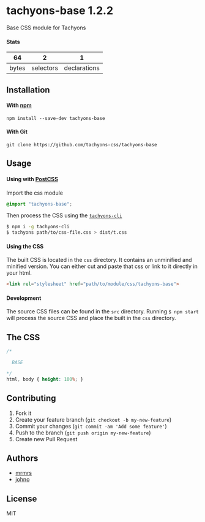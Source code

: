 # tachyons-base 1.2.2

Base CSS module for Tachyons

#### Stats

64 | 2 | 1
---|---|---
bytes | selectors | declarations

## Installation

#### With [npm](https://npmjs.com)

```
npm install --save-dev tachyons-base
```

#### With Git

```
git clone https://github.com/tachyons-css/tachyons-base
```

## Usage

#### Using with [PostCSS](https://github.com/postcss/postcss)

Import the css module

```css
@import "tachyons-base";
```

Then process the CSS using the [`tachyons-cli`](https://github.com/tachyons-css/tachyons-cli)

```sh
$ npm i -g tachyons-cli
$ tachyons path/to/css-file.css > dist/t.css
```

#### Using the CSS

The built CSS is located in the `css` directory. It contains an unminified and minified version.
You can either cut and paste that css or link to it directly in your html.

```html
<link rel="stylesheet" href="path/to/module/css/tachyons-base">
```

#### Development

The source CSS files can be found in the `src` directory.
Running `$ npm start` will process the source CSS and place the built in the `css` directory.

## The CSS

```css
/*

  BASE

*/
html, body { height: 100%; }
```

## Contributing

1. Fork it
2. Create your feature branch (`git checkout -b my-new-feature`)
3. Commit your changes (`git commit -am 'Add some feature'`)
4. Push to the branch (`git push origin my-new-feature`)
5. Create new Pull Request

## Authors

* [mrmrs](http://mrmrs.io)
* [johno](http://johnotander.com)

## License

MIT

